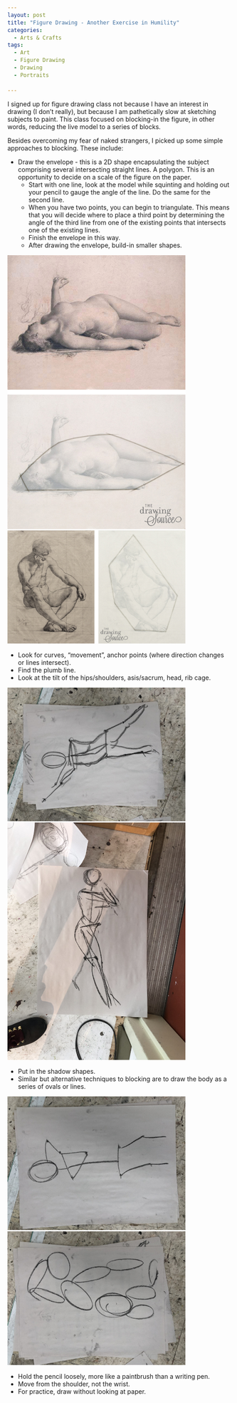 ```yaml
---
layout: post
title: "Figure Drawing - Another Exercise in Humility"
categories:
  - Arts & Crafts
tags:
  - Art
  - Figure Drawing
  - Drawing
  - Portraits

---
```


I signed up for figure drawing class not because I have an interest in drawing (I don’t really), but because I am pathetically slow at sketching subjects to paint.  This class focused on blocking-in the figure, in other words, reducing the live model to a series of blocks.   

Besides overcoming my fear of naked strangers, I picked up some simple approaches to blocking.  These include:

* Draw the envelope - this is a 2D shape encapsulating the subject comprising several intersecting straight lines.  A polygon.  This is an opportunity to decide on a scale of the figure on the paper.
  * Start with one line, look at the model while squinting and holding out your pencil to gauge the angle of the line.  Do the same for the second line.  
  * When you have two points, you can begin to triangulate.  This means that you will decide where to place a third point by determining the angle of the third line from one of the existing points that intersects one of the existing lines.  
  * Finish the envelope in this way.
  * After drawing the envelope, build-in smaller shapes.

<img src="https://github.com/VoirDiary/VoirDiary/blob/main/assets/images/49A6BE77-CD70-41DE-95C2-482A4804E2C7.jpeg?raw=true" width="400">


<img src="https://github.com/VoirDiary/VoirDiary/blob/main/assets/images/D92D26DB-11B4-49C8-9F5E-569AF71D1210.jpeg?raw=true" width="400">


* Look for curves, “movement”, anchor points (where direction changes or lines intersect).
* Find the plumb line.
* Look at the tilt of the hips/shoulders, asis/sacrum, head, rib cage.

<img src="https://github.com/VoirDiary/VoirDiary/blob/main/assets/images/1555EB40-611C-4FA2-81EE-CAC204852816.jpeg?raw=true" width="400">

<img src="https://github.com/VoirDiary/VoirDiary/blob/main/assets/images/C5AFAC59-6673-428A-AE77-789FFD881D3B.jpeg?raw=true" width="400">

* Put in the shadow shapes.
* Similar but alternative techniques to blocking are to draw the body as a series of ovals or lines.  

<img src="https://github.com/VoirDiary/VoirDiary/blob/main/assets/images/0018316E-9553-4373-BE9A-6820AD4818FE.jpeg?raw=true" width="400">

<img src="https://github.com/VoirDiary/VoirDiary/blob/main/assets/images/C5061625-6BF5-4B8A-B220-E88DBB10EFB0.jpeg?raw=true" width="400">


* Hold the pencil loosely, more like a paintbrush than a writing pen.
* Move from the shoulder, not the wrist.
* For practice, draw without looking at paper.



